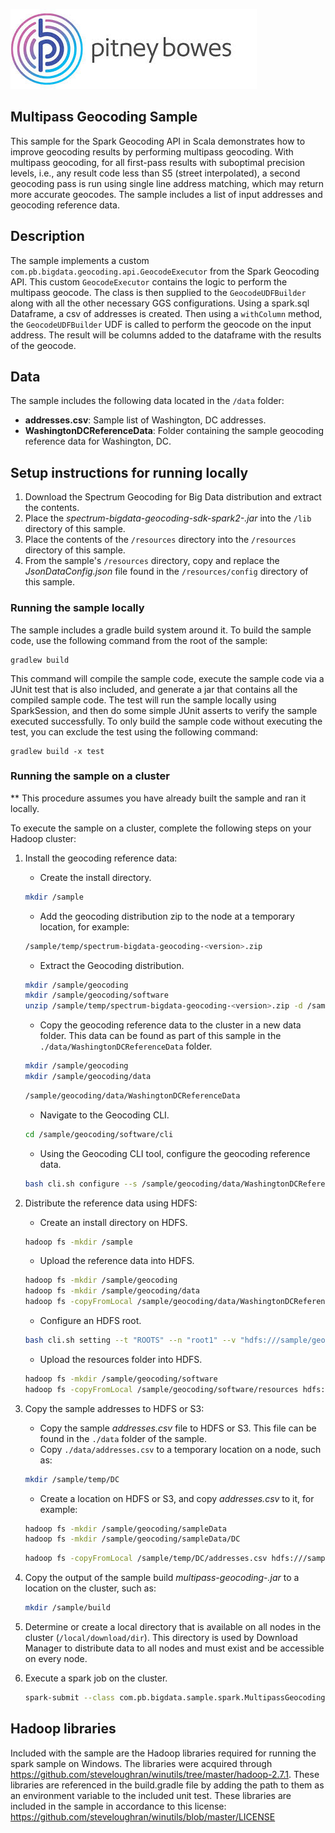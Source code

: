 ![Pitney Bowes](PitneyBowes_Logo.jpg)

Multipass Geocoding Sample
---------------------
This sample for the Spark Geocoding API in Scala demonstrates how to improve geocoding results by performing multipass geocoding.  With multipass geocoding, for all first-pass results with suboptimal precision levels, i.e., any result code less than S5 (street interpolated), a second geocoding pass is run using single line address matching, which may return more accurate geocodes. The sample includes a list of input addresses and geocoding reference data. 

## Description
The sample implements a custom `com.pb.bigdata.geocoding.api.GeocodeExecutor` from the Spark Geocoding API.  This custom `GeocodeExecutor` contains the logic to perform the multipass geocode.  The class is then supplied to the `GeocodeUDFBuilder` along with all the other necessary GGS configurations.  Using a spark.sql Dataframe, a csv of addresses is created. Then using a `withColumn` method, the `GeocodeUDFBuilder` UDF is called to perform the geocode on the input address.  The result will be columns added to the dataframe with the results of the geocode.

## Data
The sample includes the following data located in the `/data` folder:
* **addresses.csv**: Sample list of Washington, DC addresses.
* **WashingtonDCReferenceData**: Folder containing the sample geocoding reference data for Washington, DC.  

## Setup instructions for running locally
1. Download the Spectrum Geocoding for Big Data distribution and extract the contents.
2. Place the _spectrum-bigdata-geocoding-sdk-spark2-<version>.jar_ into the `/lib` directory of this sample.
3. Place the contents of the `/resources` directory into the `/resources` directory of this sample.
4. From the sample's `/resources` directory, copy and replace the _JsonDataConfig.json_ file found in the `/resources/config` directory of this sample.

### Running the sample locally

The sample includes a gradle build system around it.  To build the sample code, use the following command from the root of the sample:

    gradlew build

This command will compile the sample code, execute the sample code via a JUnit test that is also included, and generate 
a jar that contains all the compiled sample code.  The test will run the sample locally using SparkSession, and then 
do some simple JUnit asserts to verify the sample executed successfully.  To only build the sample code without 
executing the test, you can exclude the test using the following command:

    gradlew build -x test

### Running the sample on a cluster 
** This procedure assumes you have already built the sample and ran it locally.

To execute the sample on a cluster, complete the following steps on your Hadoop cluster:
1. Install the geocoding reference data:
    - Create the install directory.
    ```sh
    mkdir /sample
    ```
    - Add the geocoding distribution zip to the node at a temporary location, for example:
    ```sh
    /sample/temp/spectrum-bigdata-geocoding-<version>.zip
    ```
    - Extract the Geocoding distribution.
    ```sh
    mkdir /sample/geocoding
    mkdir /sample/geocoding/software
    unzip /sample/temp/spectrum-bigdata-geocoding-<version>.zip -d /sample/geocoding/software
    ```
    - Copy the geocoding reference data to the cluster in a new data folder.  This data can be found as part of this sample in the `./data/WashingtonDCReferenceData` folder.
    ```sh
    mkdir /sample/geocoding
    mkdir /sample/geocoding/data
    ```
    ```sh
    /sample/geocoding/data/WashingtonDCReferenceData
    ```
    - Navigate to the Geocoding CLI.
    ```sh
    cd /sample/geocoding/software/cli
    ```
    - Using the Geocoding CLI tool, configure the geocoding reference data.
    ```sh
    bash cli.sh configure --s /sample/geocoding/data/WashingtonDCReferenceData --d /sample/geocoding/software/resources/config
    ```
2. Distribute the reference data using HDFS:
    - Create an install directory on HDFS.
    ```sh
    hadoop fs -mkdir /sample
    ```
    - Upload the reference data into HDFS.
    ```sh
    hadoop fs -mkdir /sample/geocoding
    hadoop fs -mkdir /sample/geocoding/data
    hadoop fs -copyFromLocal /sample/geocoding/data/WashingtonDCReferenceData hdfs:///sample/geocoding/data/WashingtonDCReferenceData
    ```
    - Configure an HDFS root.
    ```sh
    bash cli.sh setting --t "ROOTS" --n "root1" --v "hdfs:///sample/geocoding/data/WashingtonDCReferenceData" --d /sample/geocoding/software/resources/config
    ```
    - Upload the resources folder into HDFS.
    ```sh
    hadoop fs -mkdir /sample/geocoding/software
    hadoop fs -copyFromLocal /sample/geocoding/software/resources hdfs:///sample/geocoding/software/resources
    ```
3. Copy the sample addresses to HDFS or S3:
    - Copy the sample _addresses.csv_ file to HDFS or S3. This file can be found in the `./data` folder of the sample. 
    - Copy `./data/addresses.csv` to a temporary location on a node, such as: 
    ```sh
    mkdir /sample/temp/DC
    ```
    - Create a location on HDFS or S3, and copy _addresses.csv_ to it, for example:
    ```sh
    hadoop fs -mkdir /sample/geocoding/sampleData
    hadoop fs -mkdir /sample/geocoding/sampleData/DC
    ```
    ```sh
    hadoop fs -copyFromLocal /sample/temp/DC/addresses.csv hdfs:///sample/geocoding/sampleData/DC
    ```
4. Copy the output of the sample build _multipass-geocoding-<version>.jar_ to a location on the cluster, such as:
    ```sh
    mkdir /sample/build
    ```
5. Determine or create a local directory that is available on all nodes in the cluster (`/local/download/dir`).   This directory is used by Download Manager to distribute data to all nodes and must exist and be accessible on every node.

6. Execute a spark job on the cluster.
   ```sh
   spark-submit --class com.pb.bigdata.sample.spark.MultipassGeocoding --master yarn --deploy-mode cluster --jars /sample/geocoding/software/spark2/sdk/lib/spectrum-bigdata-geocoding-sdk-spark2-<version>.jar /sample/build/multipass-geocoding-<version>.jar hdfs:///sample/geocoding/sampleData/DC/addresses.csv hdfs:///sample/geocoding/software/resources /local/download/dir hdfs:///sample/output
    ```

## Hadoop libraries
Included with the sample are the Hadoop libraries required for running the spark sample on Windows.  The libraries were 
acquired through https://github.com/steveloughran/winutils/tree/master/hadoop-2.7.1.  These libraries are referenced in 
the build.gradle file by adding the path to them as an environment variable to the included unit test.  These libraries 
are included in the sample in accordance to this license: https://github.com/steveloughran/winutils/blob/master/LICENSE